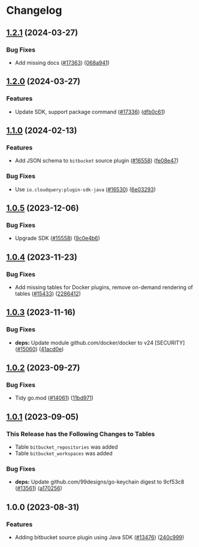 # Changelog

## [1.2.1](https://github.com/cloudquery/cloudquery/compare/plugins-source-bitbucket-v1.2.0...plugins-source-bitbucket-v1.2.1) (2024-03-27)


### Bug Fixes

* Add missing docs ([#17363](https://github.com/cloudquery/cloudquery/issues/17363)) ([068a941](https://github.com/cloudquery/cloudquery/commit/068a94166e478ca0a6e9818f6114df22c818794b))

## [1.2.0](https://github.com/cloudquery/cloudquery/compare/plugins-source-bitbucket-v1.1.0...plugins-source-bitbucket-v1.2.0) (2024-03-27)


### Features

* Update SDK, support package command ([#17336](https://github.com/cloudquery/cloudquery/issues/17336)) ([dfb0c61](https://github.com/cloudquery/cloudquery/commit/dfb0c61a9cd75a5391c01a8b8abe2cb56c2b27b7))

## [1.1.0](https://github.com/cloudquery/cloudquery/compare/plugins-source-bitbucket-v1.0.5...plugins-source-bitbucket-v1.1.0) (2024-02-13)


### Features

* Add JSON schema to `bitbucket` source plugin ([#16558](https://github.com/cloudquery/cloudquery/issues/16558)) ([fe08e47](https://github.com/cloudquery/cloudquery/commit/fe08e47b58319ce07b69071afce5e9c6b057f264))


### Bug Fixes

* Use `io.cloudquery:plugin-sdk-java` ([#16530](https://github.com/cloudquery/cloudquery/issues/16530)) ([6e03293](https://github.com/cloudquery/cloudquery/commit/6e03293f234a0a64bde53f3972eed1705b557153))

## [1.0.5](https://github.com/cloudquery/cloudquery/compare/plugins-source-bitbucket-v1.0.4...plugins-source-bitbucket-v1.0.5) (2023-12-06)


### Bug Fixes

* Upgrade SDK ([#15558](https://github.com/cloudquery/cloudquery/issues/15558)) ([9c0e4b6](https://github.com/cloudquery/cloudquery/commit/9c0e4b660e7dd64f844585338b51e93d20064dbc))

## [1.0.4](https://github.com/cloudquery/cloudquery/compare/plugins-source-bitbucket-v1.0.3...plugins-source-bitbucket-v1.0.4) (2023-11-23)


### Bug Fixes

* Add missing tables for Docker plugins, remove on-demand rendering of tables ([#15433](https://github.com/cloudquery/cloudquery/issues/15433)) ([2286412](https://github.com/cloudquery/cloudquery/commit/22864120467b98d9284c533e58a7c9e09f8790ab))

## [1.0.3](https://github.com/cloudquery/cloudquery/compare/plugins-source-bitbucket-v1.0.2...plugins-source-bitbucket-v1.0.3) (2023-11-16)


### Bug Fixes

* **deps:** Update module github.com/docker/docker to v24 [SECURITY] ([#15060](https://github.com/cloudquery/cloudquery/issues/15060)) ([41acd0e](https://github.com/cloudquery/cloudquery/commit/41acd0e4ac63221e90cca89a7137a8685692267d))

## [1.0.2](https://github.com/cloudquery/cloudquery/compare/plugins-source-bitbucket-v1.0.1...plugins-source-bitbucket-v1.0.2) (2023-09-27)


### Bug Fixes

* Tidy go.mod ([#14061](https://github.com/cloudquery/cloudquery/issues/14061)) ([11bd971](https://github.com/cloudquery/cloudquery/commit/11bd971f6a0089c92e47af6be24f552b2d920f21))

## [1.0.1](https://github.com/cloudquery/cloudquery/compare/plugins-source-bitbucket-v1.0.0...plugins-source-bitbucket-v1.0.1) (2023-09-05)


### This Release has the Following Changes to Tables
- Table `bitbucket_repositories` was added
- Table `bitbucket_workspaces` was added

### Bug Fixes

* **deps:** Update github.com/99designs/go-keychain digest to 9cf53c8 ([#13561](https://github.com/cloudquery/cloudquery/issues/13561)) ([a170256](https://github.com/cloudquery/cloudquery/commit/a17025657e92b017fe3c8bd37abfaa2354e6e818))

## 1.0.0 (2023-08-31)


### Features

* Adding bitbucket source plugin using Java SDK ([#13476](https://github.com/cloudquery/cloudquery/issues/13476)) ([240c999](https://github.com/cloudquery/cloudquery/commit/240c999b0944bc180dc3da4996b66dd8febc959a))
